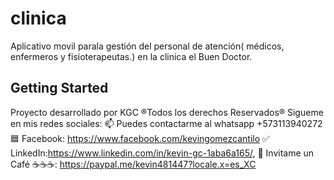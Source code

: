 # clinica

Aplicativo movil parala gestión del personal de atención( médicos,  enfermeros y  fisioterapeutas.) en la clinica el Buen Doctor.

## Getting Started

Proyecto desarrollado por KGC ®Todos los derechos Reservados®
Sigueme en mis redes sociales:
📫 Puedes contactarme al whatsapp +573113940272
🟦 Facebook: https://www.facebook.com/kevingomezcantilo
✅ LinkedIn:https://www.linkedin.com/in/kevin-gc-1aba6a165/,
💯 Invitame un Café ☕☕☕: https://paypal.me/kevin481447?locale.x=es_XC
